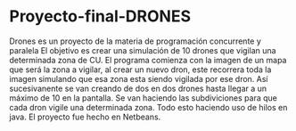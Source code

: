 # Proyecto-final-DRONES
Drones es un proyecto de la materia de programación concurrente y paralela
El objetivo es crear una simulación de 10 drones que vigilan una determinada zona de CU.
El programa comienza con la imagen de un mapa que será la zona a vigilar, al crear un nuevo dron, 
este recorrera toda la imagen simulando que esa zona esta siendo vigilada por ese dron.
Así sucesivanente se van creando de dos en dos drones hasta llegar a un máximo de 10 en la pantalla.
Se van haciendo las subdiviciones para que cada dron vigile una determinada zona.
Todo esto haciendo uso de hilos en java.
El proyecto fue hecho en Netbeans.
